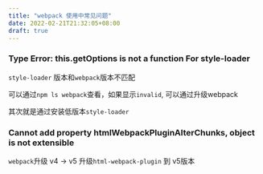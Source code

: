 ```yaml
---
title: "webpack 使用中常见问题"
date: 2022-02-21T21:32:05+08:00
draft: true
---
```



### Type Error: this.getOptions is not a function For style-loader

`style-loader` 版本和`webpack`版本不匹配

可以通过`npm ls webpack`查看，如果显示`invalid`, 可以通过升级webpack

其次就是通过安装低版本`style-loader`


### Cannot add property htmlWebpackPluginAlterChunks, object is not extensible

`webpack`升级 v4 -> v5
升级`html-webpack-plugin` 到 v5版本


